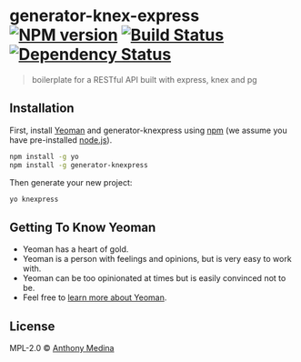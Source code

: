 # generator-knex-express [![NPM version][npm-image]][npm-url] [![Build Status][travis-image]][travis-url] [![Dependency Status][daviddm-image]][daviddm-url]

> boilerplate for a RESTful API built with express, knex and pg

## Installation

First, install [Yeoman](http://yeoman.io) and generator-knexpress using [npm](https://www.npmjs.com/) (we assume you have pre-installed [node.js](https://nodejs.org/)).

```bash
npm install -g yo
npm install -g generator-knexpress
```

Then generate your new project:

```bash
yo knexpress
```

## Getting To Know Yeoman

- Yeoman has a heart of gold.
- Yeoman is a person with feelings and opinions, but is very easy to work with.
- Yeoman can be too opinionated at times but is easily convinced not to be.
- Feel free to [learn more about Yeoman](http://yeoman.io/).

## License

MPL-2.0 © [Anthony Medina](github.com/AnthonyMedina)

[npm-image]: https://badge.fury.io/js/generator-knex-express.svg
[npm-url]: https://npmjs.org/package/generator-knex-express
[travis-image]: https://travis-ci.org/AnthonyMedina/generator-knex-express.svg?branch=master
[travis-url]: https://travis-ci.org/AnthonyMedina/generator-knex-express
[daviddm-image]: https://david-dm.org/AnthonyMedina/generator-knex-express.svg?theme=shields.io
[daviddm-url]: https://david-dm.org/AnthonyMedina/generator-knex-express
